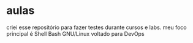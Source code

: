 # aulas
criei esse repositório para fazer testes durante cursos e labs.
meu foco principal é Shell Bash GNU/Linux
voltado para DevOps
